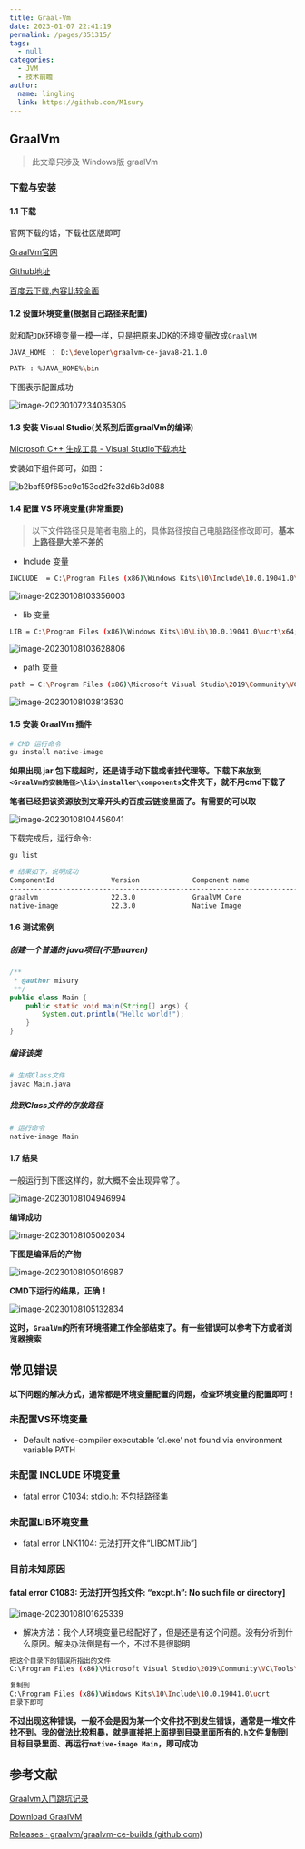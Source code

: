 ```yaml
---
title: Graal-Vm
date: 2023-01-07 22:41:19
permalink: /pages/351315/
tags: 
  - null
categories: 
  - JVM
  - 技术前瞻
author: 
  name: lingling
  link: https://github.com/M1sury
---
```


## GraalVm

> 此文章只涉及 Windows版 graalVm

### 下载与安装

#### 1.1 下载

官网下载的话，下载社区版即可

[GraalVm官网](https://www.graalvm.org/)

[Github地址](https://github.com/graalvm/graalvm-ce-builds/releases/tag/vm-22.3.0)

[百度云下载,内容比较全面](https://pan.baidu.com/s/1YYlLRfnt0T_THj7VNXIEWw?pwd=1111)

#### 1.2 设置环境变量(根据自己路径来配置)

就和配`JDK`环境变量一模一样，只是把原来JDK的环境变量改成`GraalVM`

```bash
JAVA_HOME ： D:\developer\graalvm-ce-java8-21.1.0

PATH : %JAVA_HOME%\bin
```

下图表示配置成功

![image-20230107234035305](https://cdn.staticaly.com/gh/M1sury/image-store@master/image-20230107234035305.png)

#### 1.3 安装 Visual Studio(关系到后面graalVm的编译)

[Microsoft C++ 生成工具 - Visual Studio下载地址](https://visualstudio.microsoft.com/zh-hans/visual-cpp-build-tools/)

安装如下组件即可，如图：

![b2baf59f65cc9c153cd2fe32d6b3d088](https://cdn.staticaly.com/gh/M1sury/image-store@master/b2baf59f65cc9c153cd2fe32d6b3d088.png)

#### 1.4 配置 VS 环境变量(非常重要)

> 以下文件路径只是笔者电脑上的，具体路径按自己电脑路径修改即可。**基本上路径是大差不差的**

* Include 变量

```bash
INCLUDE  = C:\Program Files (x86)\Windows Kits\10\Include\10.0.19041.0\shared;C:\Program Files (x86)\Windows Kits\10\Include\10.0.19041.0\um;C:\Program Files (x86)\Windows Kits\10\Include\10.0.19041.0\ucrt;C:\Program Files (x86)\Microsoft Visual Studio\2019\Community\VC\Tools\MSVC\14.29.30133\include;
```

![image-20230108103356003](https://cdn.staticaly.com/gh/M1sury/image-store@master/image-20230108103356003.png)

* lib 变量

```bash
LIB = C:\Program Files (x86)\Windows Kits\10\Lib\10.0.19041.0\ucrt\x64;C:\Program Files (x86)\Windows Kits\10\Lib\10.0.19041.0\um\x64;C:\Program Files (x86)\Microsoft Visual Studio\2019\Community\VC\Tools\MSVC\14.29.30133\lib\x64;
```

![image-20230108103628806](https://cdn.staticaly.com/gh/M1sury/image-store@master/image-20230108103628806.png)

* path 变量

```bash
path = C:\Program Files (x86)\Microsoft Visual Studio\2019\Community\VC\Tools\MSVC\14.29.30133\bin\Hostx64\x64
```

![image-20230108103813530](https://cdn.staticaly.com/gh/M1sury/image-store@master/image-20230108103813530.png)



#### 1.5 安装 GraalVm 插件

```bash
# CMD 运行命令
gu install native-image
```

**如果出现 jar 包下载超时，还是请手动下载或者挂代理等。下载下来放到` <GraalVm的安装路径>\lib\installer\components`文件夹下，就不用cmd下载了**

**笔者已经把该资源放到文章开头的百度云链接里面了。有需要的可以取**

![image-20230108104456041](https://cdn.staticaly.com/gh/M1sury/image-store@master/image-20230108104456041.png)

下载完成后，运行命令:

```bash
gu list

# 结果如下，说明成功
ComponentId              Version             Component name                Stability                     Origin
---------------------------------------------------------------------------------------------------------------------------------
graalvm                  22.3.0              GraalVM Core                  Supported
native-image             22.3.0              Native Image                  Early adopter                 github.com
```

#### 1.6 测试案例

##### 创建一个普通的 java项目(不是maven)

```java
/**
 * @author misury
 **/
public class Main {
    public static void main(String[] args) {
        System.out.println("Hello world!");
    }
}

```

##### 编译该类

```bash
# 生成Class文件
javac Main.java
```

##### 找到Class文件的存放路径

```bash
# 运行命令
native-image Main
```

#### 1.7 结果

一般运行到下图这样的，就大概不会出现异常了。

![image-20230108104946994](https://cdn.staticaly.com/gh/M1sury/image-store@master/image-20230108104946994.png)

**编译成功**

![image-20230108105002034](https://cdn.staticaly.com/gh/M1sury/image-store@master/image-20230108105002034.png)

**下图是编译后的产物**

![image-20230108105016987](https://cdn.staticaly.com/gh/M1sury/image-store@master/image-20230108105016987.png)

**CMD下运行的结果，正确！**

![image-20230108105132834](https://cdn.staticaly.com/gh/M1sury/image-store@master/image-20230108105132834.png)



**这时，`GraalVm`的所有环境搭建工作全部结束了。有一些错误可以参考下方或者浏览器搜索**

## 常见错误

**以下问题的解决方式，通常都是环境变量配置的问题，检查环境变量的配置即可！**

### 未配置VS环境变量

* Default native-compiler executable ‘cl.exe’ not found via environment variable PATH

### 未配置 INCLUDE 环境变量

* fatal error C1034: stdio.h: 不包括路径集

### 未配置LIB环境变量

* fatal error LNK1104: 无法打开文件“LIBCMT.lib”]

### 目前未知原因

#### fatal error C1083: 无法打开包括文件: “excpt.h”: No such file or directory]

![image-20230108101625339](https://cdn.staticaly.com/gh/M1sury/image-store@master/image-20230108101625339.png)

* 解决方法：我个人环境变量已经配好了，但是还是有这个问题。没有分析到什么原因。解决办法倒是有一个，不过不是很聪明

```bash
把这个目录下的错误所指出的文件
C:\Program Files (x86)\Microsoft Visual Studio\2019\Community\VC\Tools\MSVC\14.29.30133\include

复制到
C:\Program Files (x86)\Windows Kits\10\Include\10.0.19041.0\ucrt
目录下即可
```

**不过出现这种错误，一般不会是因为某一个文件找不到发生错误，通常是一堆文件找不到。我的做法比较粗暴，就是直接把上面提到目录里面所有的`.h`文件复制到目标目录里面、再运行`native-image Main`，即可成功**

## 参考文献

[Graalvm入门跳坑记录](https://blog.csdn.net/q412086027/article/details/113878426)

[Download GraalVM](https://www.graalvm.org/downloads/)

[Releases · graalvm/graalvm-ce-builds (github.com)](https://github.com/graalvm/graalvm-ce-builds/releases)